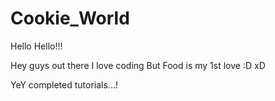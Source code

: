 # Cookie_World

Hello Hello!!!

Hey guys out there I love coding 
But
Food is my 1st love :D
xD

YeY completed tutorials...!
